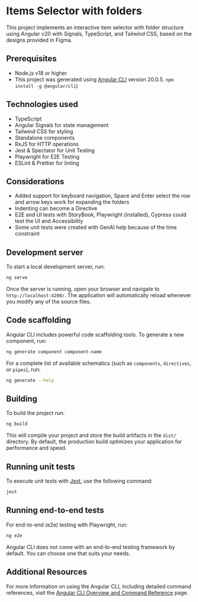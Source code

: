 ﻿# Items Selector with folders

This project implements an interactive item selector with folder structure using Angular v20 with Signals, TypeScript, and Tailwind CSS, based on the designs provided in Figma.

## Prerequisites
- Node.js v18 or higher
- This project was generated using [Angular CLI](https://github.com/angular/angular-cli) version 20.0.5. `npm install -g @angular/cli`)

## Technologies used
- TypeScript
- Angular Signals for state management
- Tailwind CSS for styling
- Standalone components
- RxJS for HTTP operations
- Jest & Spectator for Unit Testing
- Playwright for E2E Testing
- ESLint & Prettier for linting

## Considerations
- Added support for keyboard navigation, Space and Enter select the row and arrow keys work for expanding the folders
- Indenting can become a Directive
- E2E and UI tests with StoryBook, Playwright (installed), Cypress could test the UI and Accessibility
- Some unit tests were created with GenAI help because of the time constraint

## Development server

To start a local development server, run:

```bash
ng serve
```

Once the server is running, open your browser and navigate to `http://localhost:4200/`. The application will automatically reload whenever you modify any of the source files.

## Code scaffolding

Angular CLI includes powerful code scaffolding tools. To generate a new component, run:

```bash
ng generate component component-name
```

For a complete list of available schematics (such as `components`, `directives`, or `pipes`), run:

```bash
ng generate --help
```

## Building

To build the project run:

```bash
ng build
```

This will compile your project and store the build artifacts in the `dist/` directory. By default, the production build optimizes your application for performance and speed.

## Running unit tests

To execute unit tests with [Jest](https://jestjs.io/), use the following command:

```bash
jest
```

## Running end-to-end tests

For end-to-end (e2e) testing with Playwright, run:

```bash
ng e2e
```

Angular CLI does not come with an end-to-end testing framework by default. You can choose one that suits your needs.

## Additional Resources

For more information on using the Angular CLI, including detailed command references, visit the [Angular CLI Overview and Command Reference](https://angular.dev/tools/cli) page.
